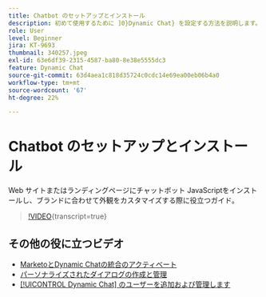 ```yaml
---
title: Chatbot のセットアップとインストール
description: 初めて使用するために ]0}Dynamic Chat} を設定する方法を説明します。[!UICONTROL
role: User
level: Beginner
jira: KT-9693
thumbnail: 340257.jpeg
exl-id: 63e6df39-2315-4587-ba80-8e38e5555dc3
feature: Dynamic Chat
source-git-commit: 63d4aea1c818d35724c0cdc14e69ea00eb06b4a0
workflow-type: tm+mt
source-wordcount: '67'
ht-degree: 22%

---
```


# Chatbot のセットアップとインストール

Web サイトまたはランディングページにチャットボット JavaScriptをインストールし、ブランドに合わせて外観をカスタマイズする際に役立つガイド。

>[!VIDEO](https://video.tv.adobe.com/v/340257/?quality=12&learn=on){transcript=true}

## その他の役に立つビデオ

* [MarketoとDynamic Chatの統合のアクティベート](marketo-integration.md)
* [パーソナライズされたダイアログの作成と管理](dialogue-management.md)
* [[!UICONTROL Dynamic Chat] のユーザーを追加および管理します](user-management.md)
